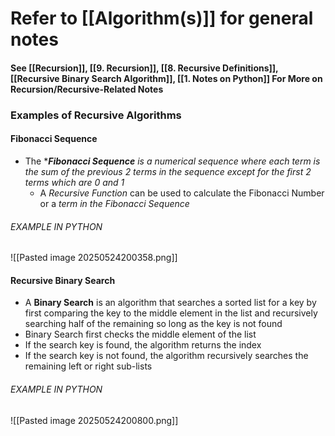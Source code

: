# Refer to [[Algorithm(s)]] for general notes
#### See [[Recursion]], [[9. Recursion]], [[8. Recursive Definitions]], [[Recursive Binary Search Algorithm]], [[1. Notes on Python]] For More on Recursion/Recursive-Related Notes
### Examples of Recursive Algorithms
#### Fibonacci Sequence
- The ****Fibonacci Sequence** is a numerical sequence where each term is the sum of the previous 2 terms in the sequence except for the first 2 terms which are 0 and 1*
	- A *Recursive Function* can be used to calculate the Fibonacci Number or a *term in the Fibonacci Sequence*
###### EXAMPLE IN PYTHON
![[Pasted image 20250524200358.png]]
#### Recursive Binary Search
- A **Binary Search** is an algorithm that searches a sorted list for a key by first comparing the key to the middle element in the list and recursively searching half of the remaining so long as the key is not found
- Binary Search first checks the middle element of the list
- If the search key is found, the algorithm returns the index
- If the search key is not found, the algorithm recursively searches the remaining left or right sub-lists
###### EXAMPLE IN PYTHON
![[Pasted image 20250524200800.png]]